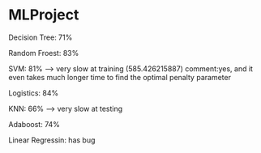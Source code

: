 # MLProject
Decision Tree:  71% 

Random Froest: 83%

SVM: 81% --> very slow at training (585.426215887)
comment:yes, and it even takes much longer time to find the optimal penalty parameter 

Logistics: 84%

KNN: 66%  --> very slow at testing

Adaboost: 74%

Linear Regressin: has bug

